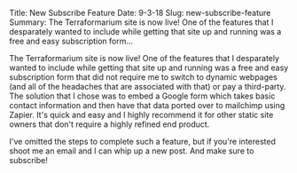 Title: New Subscribe Feature
Date: 9-3-18
Slug: new-subscribe-feature
Summary: The Terraformarium site is now live! One of the features that I desparately wanted to include while getting that site up and running was a free and easy subscription form...

The Terraformarium site is now live! One of the features that I desparately wanted to include while getting that site up and running was a free and easy subscription form that did not require me to switch to dynamic webpages (and all of the headaches that are associated with that) or pay a third-party. The solution that I chose was to embed a Google form which takes basic contact information and then have that data ported over to mailchimp using Zapier. It's quick and easy and I highly recommend it for other static site owners that don't require a highly refined end product.

I've omitted the steps to complete such a feature, but if you're interested shoot me an email and I can whip up a new post. And make sure to subscribe!
